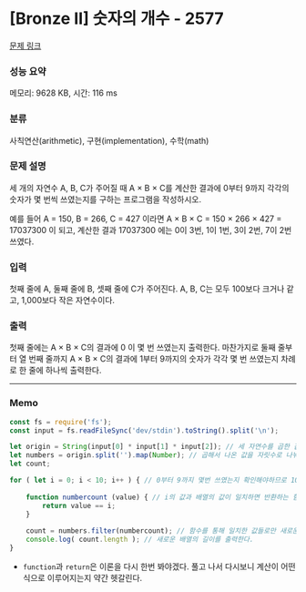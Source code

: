 # [Bronze II] 숫자의 개수 - 2577 

[문제 링크](https://www.acmicpc.net/problem/2577) 

### 성능 요약

메모리: 9628 KB, 시간: 116 ms

### 분류

사칙연산(arithmetic), 구현(implementation), 수학(math)

### 문제 설명

<p>세 개의 자연수 A, B, C가 주어질 때 A × B × C를 계산한 결과에 0부터 9까지 각각의 숫자가 몇 번씩 쓰였는지를 구하는 프로그램을 작성하시오.</p>

<p>예를 들어 A = 150, B = 266, C = 427 이라면 A × B × C = 150 × 266 × 427 = 17037300 이 되고, 계산한 결과 17037300 에는 0이 3번, 1이 1번, 3이 2번, 7이 2번 쓰였다.</p>

### 입력 

 <p>첫째 줄에 A, 둘째 줄에 B, 셋째 줄에 C가 주어진다. A, B, C는 모두 100보다 크거나 같고, 1,000보다 작은 자연수이다.</p>

### 출력 

 <p>첫째 줄에는 A × B × C의 결과에 0 이 몇 번 쓰였는지 출력한다. 마찬가지로 둘째 줄부터 열 번째 줄까지 A × B × C의 결과에 1부터 9까지의 숫자가 각각 몇 번 쓰였는지 차례로 한 줄에 하나씩 출력한다.</p>

---

### Memo

```javascript
const fs = require('fs');
const input = fs.readFileSync('dev/stdin').toString().split('\n');

let origin = String(input[0] * input[1] * input[2]); // 세 자연수를 곱한 값
let numbers = origin.split('').map(Number); // 곱해서 나온 값을 자릿수로 나눠서 배열하고 숫자형으로 변환
let count;

for ( let i = 0; i < 10; i++ ) { // 0부터 9까지 몇번 쓰였는지 확인해야하므로 10번 사이클을 돌린다
	
	function numbercount (value) { // i의 값과 배열의 값이 일치하면 반환하는 함수
		return value == i;
	}
	
	count = numbers.filter(numbercount); // 함수를 통해 일치한 값들로만 새로운 배열을 만든다.
	console.log( count.length ); // 새로운 배열의 길이를 출력한다.
}
```

- `function`과 `return`은 이론을 다시 한번 봐야겠다. 풀고 나서 다시보니 계산이 어떤식으로 이루어지는지 약간 헷갈린다.
